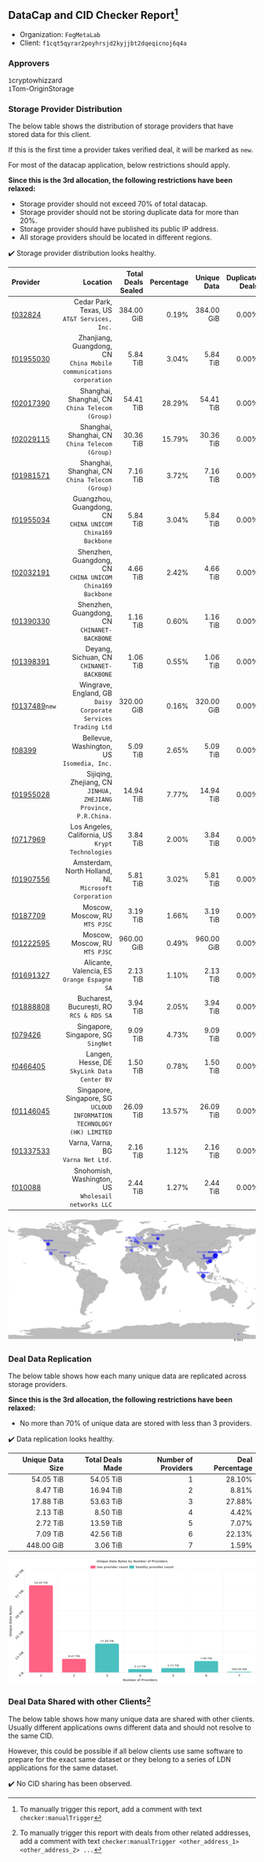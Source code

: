 ## DataCap and CID Checker Report[^1]
 - Organization: `FogMetaLab`
 - Client: `f1cqt5qyrar2poyhrsjd2kyjjbt2dqeqicnoj6q4a`
### Approvers
`1`cryptowhizzard<br/>`1`Tom-OriginStorage

### Storage Provider Distribution
The below table shows the distribution of storage providers that have stored data for this client.

If this is the first time a provider takes verified deal, it will be marked as `new`.

For most of the datacap application, below restrictions should apply.

**Since this is the 3rd allocation, the following restrictions have been relaxed:**
 - Storage provider should not exceed 70% of total datacap.
 - Storage provider should not be storing duplicate data for more than 20%.
 - Storage provider should have published its public IP address.
 - All storage providers should be located in different regions.

✔️ Storage provider distribution looks healthy.

| Provider                                                  |                                                                  Location | Total Deals Sealed | Percentage | Unique Data | Duplicate Deals |
| :-------------------------------------------------------- | ------------------------------------------------------------------------: | -----------------: | ---------: | ----------: | --------------: |
| [f032824](https://filfox.info/en/address/f032824)         |                           Cedar Park, Texas, US<br/>`AT&T Services, Inc.` |         384.00 GiB |      0.19% |  384.00 GiB |           0.00% |
| [f01955030](https://filfox.info/en/address/f01955030)     |    Zhanjiang, Guangdong, CN<br/>`China Mobile communications corporation` |           5.84 TiB |      3.04% |    5.84 TiB |           0.00% |
| [f02017390](https://filfox.info/en/address/f02017390)     |                        Shanghai, Shanghai, CN<br/>`China Telecom (Group)` |          54.41 TiB |     28.29% |   54.41 TiB |           0.00% |
| [f02029115](https://filfox.info/en/address/f02029115)     |                        Shanghai, Shanghai, CN<br/>`China Telecom (Group)` |          30.36 TiB |     15.79% |   30.36 TiB |           0.00% |
| [f01981571](https://filfox.info/en/address/f01981571)     |                        Shanghai, Shanghai, CN<br/>`China Telecom (Group)` |           7.16 TiB |      3.72% |    7.16 TiB |           0.00% |
| [f01955034](https://filfox.info/en/address/f01955034)     |             Guangzhou, Guangdong, CN<br/>`CHINA UNICOM China169 Backbone` |           5.84 TiB |      3.04% |    5.84 TiB |           0.00% |
| [f02032191](https://filfox.info/en/address/f02032191)     |              Shenzhen, Guangdong, CN<br/>`CHINA UNICOM China169 Backbone` |           4.66 TiB |      2.42% |    4.66 TiB |           0.00% |
| [f01390330](https://filfox.info/en/address/f01390330)     |                           Shenzhen, Guangdong, CN<br/>`CHINANET-BACKBONE` |           1.16 TiB |      0.60% |    1.16 TiB |           0.00% |
| [f01398391](https://filfox.info/en/address/f01398391)     |                               Deyang, Sichuan, CN<br/>`CHINANET-BACKBONE` |           1.06 TiB |      0.55% |    1.06 TiB |           0.00% |
| [f0137489](https://filfox.info/en/address/f0137489)`new`  |          Wingrave, England, GB<br/>`Daisy Corporate Services Trading Ltd` |         320.00 GiB |      0.16% |  320.00 GiB |           0.00% |
| [f08399](https://filfox.info/en/address/f08399)           |                             Bellevue, Washington, US<br/>`Isomedia, Inc.` |           5.09 TiB |      2.65% |    5.09 TiB |           0.00% |
| [f01955028](https://filfox.info/en/address/f01955028)     |        Sijiqing, Zhejiang, CN<br/>`JINHUA, ZHEJIANG Province, P.R.China.` |          14.94 TiB |      7.77% |   14.94 TiB |           0.00% |
| [f0717969](https://filfox.info/en/address/f0717969)       |                      Los Angeles, California, US<br/>`Krypt Technologies` |           3.84 TiB |      2.00% |    3.84 TiB |           0.00% |
| [f01907556](https://filfox.info/en/address/f01907556)     |                  Amsterdam, North Holland, NL<br/>`Microsoft Corporation` |           5.81 TiB |      3.02% |    5.81 TiB |           0.00% |
| [f0187709](https://filfox.info/en/address/f0187709)       |                                         Moscow, Moscow, RU<br/>`MTS PJSC` |           3.19 TiB |      1.66% |    3.19 TiB |           0.00% |
| [f01222595](https://filfox.info/en/address/f01222595)     |                                         Moscow, Moscow, RU<br/>`MTS PJSC` |         960.00 GiB |      0.49% |  960.00 GiB |           0.00% |
| [f01691327](https://filfox.info/en/address/f01691327)     |                            Alicante, Valencia, ES<br/>`Orange Espagne SA` |           2.13 TiB |      1.10% |    2.13 TiB |           0.00% |
| [f01888808](https://filfox.info/en/address/f01888808)     |                               Bucharest, București, RO<br/>`RCS & RDS SA` |           3.94 TiB |      2.05% |    3.94 TiB |           0.00% |
| [f079426](https://filfox.info/en/address/f079426)         |                                    Singapore, Singapore, SG<br/>`SingNet` |           9.09 TiB |      4.73% |    9.09 TiB |           0.00% |
| [f0466405](https://filfox.info/en/address/f0466405)       |                            Langen, Hesse, DE<br/>`SkyLink Data Center BV` |           1.50 TiB |      0.78% |    1.50 TiB |           0.00% |
| [f01146045](https://filfox.info/en/address/f01146045)     | Singapore, Singapore, SG<br/>`UCLOUD INFORMATION TECHNOLOGY (HK) LIMITED` |          26.09 TiB |     13.57% |   26.09 TiB |           0.00% |
| [f01337533](https://filfox.info/en/address/f01337533)     |                                     Varna, Varna, BG<br/>`Varna Net Ltd.` |           2.16 TiB |      1.12% |    2.16 TiB |           0.00% |
| [f010088](https://filfox.info/en/address/f010088)         |                    Snohomish, Washington, US<br/>`Wholesail networks LLC` |           2.44 TiB |      1.27% |    2.44 TiB |           0.00% |

<img src="https://raw.githubusercontent.com/data-preservation-programs/filplus-checker-assets/main/filecoin-project/filecoin-plus-large-datasets/issues/1617/1686064129404.png"/>

### Deal Data Replication
The below table shows how each many unique data are replicated across storage providers.


**Since this is the 3rd allocation, the following restrictions have been relaxed:**
- No more than 70% of unique data are stored with less than 3 providers.

✔️ Data replication looks healthy.

| Unique Data Size | Total Deals Made | Number of Providers | Deal Percentage |
| ---------------: | ---------------: | ------------------: | --------------: |
|        54.05 TiB |        54.05 TiB |                   1 |          28.10% |
|         8.47 TiB |        16.94 TiB |                   2 |           8.81% |
|        17.88 TiB |        53.63 TiB |                   3 |          27.88% |
|         2.13 TiB |         8.50 TiB |                   4 |           4.42% |
|         2.72 TiB |        13.59 TiB |                   5 |           7.07% |
|         7.09 TiB |        42.56 TiB |                   6 |          22.13% |
|       448.00 GiB |         3.06 TiB |                   7 |           1.59% |

<img src="https://raw.githubusercontent.com/data-preservation-programs/filplus-checker-assets/main/filecoin-project/filecoin-plus-large-datasets/issues/1617/1686064130538.png"/>

### Deal Data Shared with other Clients[^3]
The below table shows how many unique data are shared with other clients.
Usually different applications owns different data and should not resolve to the same CID.

However, this could be possible if all below clients use same software to prepare for the exact same dataset or they belong to a series of LDN applications for the same dataset.

✔️ No CID sharing has been observed.

[^1]: To manually trigger this report, add a comment with text `checker:manualTrigger`

[^2]: Deals from those addresses are combined into this report as they are specified with `checker:manualTrigger`

[^3]: To manually trigger this report with deals from other related addresses, add a comment with text `checker:manualTrigger <other_address_1> <other_address_2> ...`
